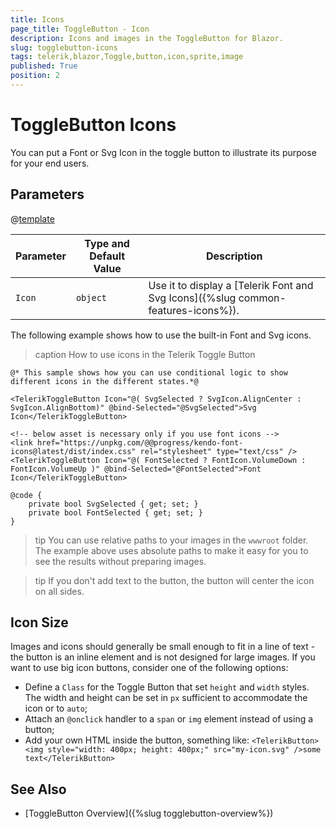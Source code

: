 ```yaml
---
title: Icons
page_title: ToggleButton - Icon
description: Icons and images in the ToggleButton for Blazor.
slug: togglebutton-icons
tags: telerik,blazor,Toggle,button,icon,sprite,image
published: True
position: 2
---
```


# ToggleButton Icons

You can put a Font or Svg Icon in the toggle button to illustrate its purpose for your end users.

## Parameters

@[template](/_contentTemplates/common/parameters-table-styles.md#table-layout)

| Parameter | Type and Default Value | Description |
|---|---|---|
| `Icon`| `object` | Use it to display a [Telerik Font and Svg Icons]({%slug common-features-icons%}). |

The following example shows how to use the built-in Font and Svg icons.

>caption How to use icons in the Telerik Toggle Button

````CSHTML
@* This sample shows how you can use conditional logic to show different icons in the different states.*@

<TelerikToggleButton Icon="@( SvgSelected ? SvgIcon.AlignCenter : SvgIcon.AlignBottom)" @bind-Selected="@SvgSelected">Svg Icon</TelerikToggleButton>

<!-- below asset is necessary only if you use font icons -->
<link href="https://unpkg.com/@@progress/kendo-font-icons@latest/dist/index.css" rel="stylesheet" type="text/css" />
<TelerikToggleButton Icon="@( FontSelected ? FontIcon.VolumeDown : FontIcon.VolumeUp )" @bind-Selected="@FontSelected">Font Icon</TelerikToggleButton>

@code {
    private bool SvgSelected { get; set; }
    private bool FontSelected { get; set; }
}
````

>tip You can use relative paths to your images in the `wwwroot` folder. The example above uses absolute paths to make it easy for you to see the results without preparing images.

>tip If you don't add text to the button, the button will center the icon on all sides.

## Icon Size

Images and icons should generally be small enough to fit in a line of text - the button is an inline element and is not designed for large images. If you want to use big icon buttons, consider one of the following options:

* Define a `Class` for the Toggle Button that set `height` and `width` styles. The width and height can be set in `px` sufficient to accommodate the icon or to `auto`;
* Attach an `@onclick` handler to a `span` or `img` element instead of using a button;
* Add your own HTML inside the button, something like:
    `<TelerikButton><img style="width: 400px; height: 400px;" src="my-icon.svg" />some text</TelerikButton>`

## See Also

* [ToggleButton Overview]({%slug togglebutton-overview%})
